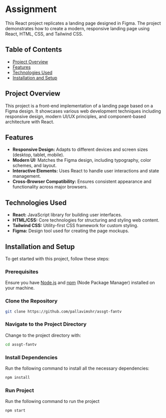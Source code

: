 # Assignment

This React project replicates a landing page designed in Figma. The project demonstrates how to create a modern, responsive landing page using React, HTML, CSS, and Tailwind CSS.

## Table of Contents

- [Project Overview](#project-overview)
- [Features](#features)
- [Technologies Used](#technologies-used)
- [Installation and Setup](#installation-and-setup)

## Project Overview

This project is a front-end implementation of a landing page based on a Figma design. It showcases various web development techniques including responsive design, modern UI/UX principles, and component-based architecture with React.

## Features

- **Responsive Design:** Adapts to different devices and screen sizes (desktop, tablet, mobile).
- **Modern UI:** Matches the Figma design, including typography, color schemes, and layout.
- **Interactive Elements:** Uses React to handle user interactions and state management.
- **Cross-Browser Compatibility:** Ensures consistent appearance and functionality across major browsers.

## Technologies Used

- **React:** JavaScript library for building user interfaces.
- **HTML/CSS:** Core technologies for structuring and styling web content.
- **Tailwind CSS:** Utility-first CSS framework for custom styling.
- **Figma:** Design tool used for creating the page mockups.

## Installation and Setup

To get started with this project, follow these steps:

### Prerequisites

Ensure you have [Node.js](https://nodejs.org/) and [npm](https://www.npmjs.com/) (Node Package Manager) installed on your machine.

### Clone the Repository

```bash
git clone https://github.com/pallavimshr/assgt-fantv


```
### Navigate to the Project Directory

Change to the project directory with:

```bash
cd assgt-fantv
```
### Install Dependencies

Run the following command to install all the necessary dependencies:

```bash
npm install
```
### Run Project
Run the following command to run the project
```bash
npm start